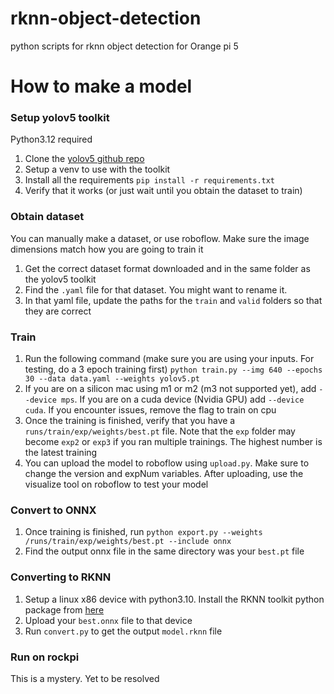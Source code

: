 # rknn-object-detection
python scripts for rknn object detection for Orange pi 5

# How to make a model
### Setup yolov5 toolkit
Python3.12 required
1. Clone the [yolov5 github repo](https://github.com/ultralytics/yolov5)
2. Setup a venv to use with the toolkit
3. Install all the requirements `pip install -r requirements.txt`
4. Verify that it works (or just wait until you obtain the dataset to train)
### Obtain dataset
You can manually make a dataset, or use roboflow. Make sure the image dimensions match how you are going to train it
1. Get the correct dataset format downloaded and in the same folder as the yolov5 toolkit
2. Find the `.yaml` file for that dataset. You might want to rename it.
3. In that yaml file, update the paths for the `train` and `valid` folders so that they are correct
### Train 
1. Run the following command (make sure you are using your inputs. For testing, do a 3 epoch training first) `python train.py --img 640 --epochs 30 --data data.yaml --weights yolov5.pt`
2. If you are on a silicon mac using m1 or m2 (m3 not supported yet), add `--device mps`. If you are on a cuda device (Nvidia GPU) add `--device cuda`. If you encounter issues, remove the flag to train on cpu
3. Once the training is finished, verify that you have a `runs/train/exp/weights/best.pt` file. Note that the `exp` folder may become `exp2` or `exp3` if you ran multiple trainings. The highest number is the latest training
4. You can upload the model to roboflow using `upload.py`. Make sure to change the version and expNum variables. After uploading, use the visualize tool on roboflow to test your model
### Convert to ONNX
1. Once training is finished, run `python export.py --weights /runs/train/exp/weights/best.pt --include onnx`
2. Find the output onnx file in the same directory was your `best.pt` file
### Converting to RKNN
1. Setup a linux x86 device with python3.10. Install the RKNN toolkit python package from [here](https://github.com/airockchip/rknn-toolkit2/tree/master/rknn-toolkit2/packages)
2. Upload your `best.onnx` file to that device
3. Run `convert.py` to get the output `model.rknn` file
### Run on rockpi
This is a mystery. Yet to be resolved

